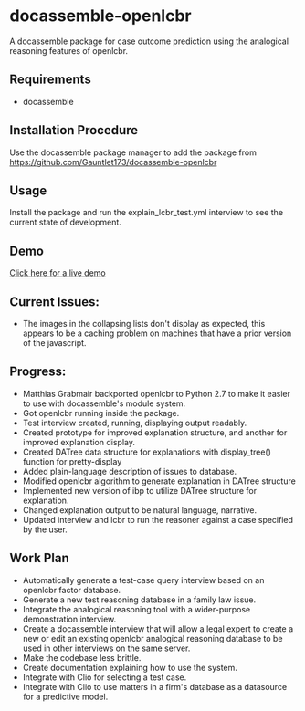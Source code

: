 # docassemble-openlcbr
A docassemble package for case outcome prediction using the analogical reasoning features of openlcbr.
## Requirements
* docassemble
## Installation Procedure
Use the docassemble package manager to add the package from https://github.com/Gauntlet173/docassemble-openlcbr
## Usage
Install the package and run the explain\_lcbr\_test.yml interview to see the current state of development.
## Demo
[Click here for a live demo](https://testda.roundtablelaw.ca/interview?i=docassemble.playground3%3Aexplain_lcbr_test.yml)
## Current Issues:
* The images in the collapsing lists don't display as expected, this appears to be a
  caching problem on machines that have a prior version of the javascript.
## Progress:
* Matthias Grabmair backported openlcbr to Python 2.7 to make it easier to use with docassemble's module system.
* Got openlcbr running inside the package.
* Test interview created, running, displaying output readably.
* Created prototype for improved explanation structure, and another for improved explanation display.
* Created DATree data structure for explanations with display\_tree() function for pretty-display
* Added plain-language description of issues to database.
* Modified openlcbr algorithm to generate explanation in DATree structure
* Implemented new version of ibp to utilize DATree structure for explanation.
* Changed explanation output to be natural language, narrative.
* Updated interview and lcbr to run the reasoner against a case specified by the user.
## Work Plan
* Automatically generate a test-case query interview based on an openlcbr factor database.
* Generate a new test reasoning database in a family law issue.
* Integrate the analogical reasoning tool with a wider-purpose demonstration interview.
* Create a docassemble interview that will allow a legal expert to create a new
  or edit an existing openlcbr analogical reasoning database to be used in other
  interviews on the same server.
* Make the codebase less brittle.
* Create documentation explaining how to use the system.
* Integrate with Clio for selecting a test case.
* Integrate with Clio to use matters in a firm's database as a datasource for a
  predictive model.